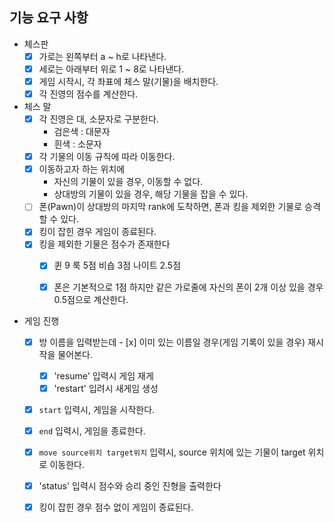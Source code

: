 ## 기능 요구 사항

- 체스판
    - [X] 가로는 왼쪽부터 a ~ h로 나타낸다.
    - [X] 세로는 아래부터 위로 1 ~ 8로 나타낸다.
    - [X] 게임 시작시, 각 좌표에 체스 말(기물)을 배치한다.
    - [x] 각 진영의 점수를 계산한다.

- 체스 말
    - [x] 각 진영은 대, 소문자로 구분한다.
        - 검은색 : 대문자
        - 흰색 : 소문자
    - [x] 각 기물의 이동 규칙에 따라 이동한다.
    - [x] 이동하고자 하는 위치에
        - 자신의 기물이 있을 경우, 이동할 수 없다.
        - 상대방의 기물이 있을 경우, 해당 기물을 잡을 수 있다.
    - [ ] 폰(Pawn)이 상대방의 마지막 rank에 도착하면, 폰과 킹을 제외한 기물로 승격할 수 있다.
    - [x] 킹이 잡힌 경우 게임이 종료된다.
    - [x] 킹을 제외한 기물은 점수가 존재한다
        - [x] 퀸 9 룩 5점 비숍 3점 나이트 2.5점
        - [x] 폰은 기본적으로 1점 하지만 같은 가로줄에 자신의 폰이 2개 이상 있을 경우 0.5점으로 계산한다.


- 게임 진행
    - [x]  방 이름을 입력받는데
      - [x] 이미 있는 이름일 경우(게임 기록이 있을 경우) 재시작을 물어본다.
        - [x] 'resume' 입력시 게임 재게
        - [x] 'restart' 입려시 새게임 생성
    - [x] `start` 입력시, 게임을 시작한다.
    - [x] `end` 입력시, 게임을 종료한다.
    - [x] `move source위치 target위치` 입력시, source 위치에 있는 기물이 target 위치로 이동한다.
    - [x] 'status' 입력시 점수와 승리 중인 진형을 출력한다
    - [x] 킹이 잡힌 경우 점수 없이 게임이 종료된다.

